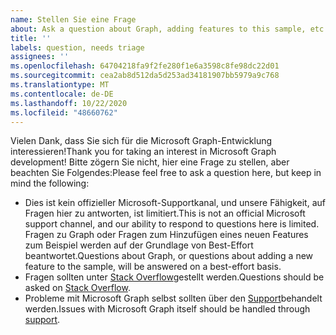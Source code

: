 ```yaml
---
name: Stellen Sie eine Frage
about: Ask a question about Graph, adding features to this sample, etc.
title: ''
labels: question, needs triage
assignees: ''
ms.openlocfilehash: 64704218fa9f2fe280f1e6a3598c8fe98dc22d01
ms.sourcegitcommit: cea2ab8d512da5d253ad34181907bb5979a9c768
ms.translationtype: MT
ms.contentlocale: de-DE
ms.lasthandoff: 10/22/2020
ms.locfileid: "48660762"
---
```

<span data-ttu-id="8a830-102">Vielen Dank, dass Sie sich für die Microsoft Graph-Entwicklung interessieren!</span><span class="sxs-lookup"><span data-stu-id="8a830-102">Thank you for taking an interest in Microsoft Graph development!</span></span> <span data-ttu-id="8a830-103">Bitte zögern Sie nicht, hier eine Frage zu stellen, aber beachten Sie Folgendes:</span><span class="sxs-lookup"><span data-stu-id="8a830-103">Please feel free to ask a question here, but keep in mind the following:</span></span>

- <span data-ttu-id="8a830-104">Dies ist kein offizieller Microsoft-Supportkanal, und unsere Fähigkeit, auf Fragen hier zu antworten, ist limitiert.</span><span class="sxs-lookup"><span data-stu-id="8a830-104">This is not an official Microsoft support channel, and our ability to respond to questions here is limited.</span></span> <span data-ttu-id="8a830-105">Fragen zu Graph oder Fragen zum Hinzufügen eines neuen Features zum Beispiel werden auf der Grundlage von Best-Effort beantwortet.</span><span class="sxs-lookup"><span data-stu-id="8a830-105">Questions about Graph, or questions about adding a new feature to the sample, will be answered on a best-effort basis.</span></span>
- <span data-ttu-id="8a830-106">Fragen sollten unter [Stack Overflow](https://stackoverflow.com/questions/tagged/microsoft-graph)gestellt werden.</span><span class="sxs-lookup"><span data-stu-id="8a830-106">Questions should be asked on [Stack Overflow](https://stackoverflow.com/questions/tagged/microsoft-graph).</span></span>
- <span data-ttu-id="8a830-107">Probleme mit Microsoft Graph selbst sollten über den [Support](https://developer.microsoft.com/graph/support)behandelt werden.</span><span class="sxs-lookup"><span data-stu-id="8a830-107">Issues with Microsoft Graph itself should be handled through [support](https://developer.microsoft.com/graph/support).</span></span>
